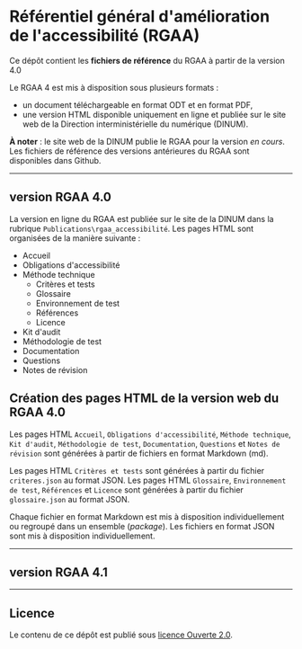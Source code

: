 # Référentiel général d'amélioration de l'accessibilité (RGAA)

Ce dépôt contient les __fichiers de référence__ du RGAA à partir de la version 4.0

Le RGAA 4 est mis à disposition sous plusieurs formats :
* un document téléchargeable en format ODT et en format PDF,
* une version HTML disponible uniquement en ligne et publiée sur le site web de la Direction interministérielle du numérique (DINUM).

__À noter__ : le site web de la DINUM publie le RGAA pour la version _en cours_. 
Les fichiers de référence des versions antérieures du RGAA sont disponibles dans Github.

*****************

## version RGAA 4.0

La version en ligne du RGAA est publiée sur le site de la DINUM dans la rubrique `Publications\rgaa_accessibilité`.
Les pages HTML sont organisées de la manière suivante :
* Accueil
* Obligations d'accessibilité
* Méthode technique
  * Critères et tests
  * Glossaire
  * Environnement de test
  * Références
  * Licence
* Kit d'audit
* Méthodologie de test
* Documentation
* Questions
* Notes de révision

## Création des pages HTML de la version web du RGAA 4.0

Les pages HTML `Accueil`, `Obligations d'accessibilité`, `Méthode technique`, `Kit d'audit`, `Méthodologie de test`, `Documentation`, `Questions` et `Notes de révision` sont générées à partir de fichiers en format Markdown (md).

Les pages HTML `Critères et tests` sont générées à partir du fichier `criteres.json` au format JSON.
Les pages HTML `Glossaire`, `Environnement de test`, `Références` et `Licence` sont générées à partir du fichier `glossaire.json` au format JSON.

Chaque fichier en format Markdown est mis à disposition individuellement ou regroupé dans un ensemble (_package_).
Les fichiers en format JSON sont mis à disposition individuellement.

********************

## version RGAA 4.1

********************

## Licence

Le contenu de ce dépôt est publié sous [licence Ouverte 2.0](LICENSE.md).
